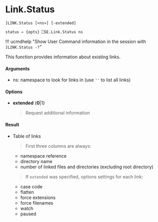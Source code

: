 # Link.Status

    ]LINK.Status [<ns>] [-extended]
    
    status ← {opts} ⎕SE.Link.Status ns 

!!! ucmdhelp "Show User Command information in the session with `]LINK.Status -?`"

This function provides information about existing links.

#### Arguments

- ns: namespace to look for links in (use `''` to list all links)

#### Options

- **extended** {**0**|1}
   
   > Request additional information

#### Result

- Table of links
   > First three columns are always:
   - namespace reference
   - directory name
   - number of linked files and directories (excluding root directory)
   > If `extended` was specified, options settings for each link:
   - case code
   - flatten
   - force extensions
   - force filenames
   - watch
   - paused
